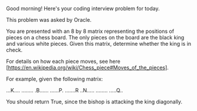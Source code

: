 Good morning! Here's your coding interview problem for today.This problem was asked by Oracle.You are presented with an 8 by 8 matrix representing the positions of pieces ona chess board. The only pieces on the board are the black king and various whitepieces. Given this matrix, determine whether the king is in check.For details on how each piece moves, see here[https://en.wikipedia.org/wiki/Chess_piece#Moves_of_the_pieces].For example, given the following matrix:...K.............B............P........R..N..................Q..You should return True, since the bishop is attacking the king diagonally.